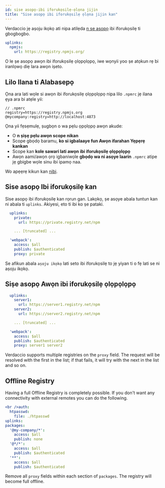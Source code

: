 ```yaml
---
id: sise asopọ-ibi iforukọsilẹ-ọlọna jijin
title: "Sise asopọ ibi iforukọsilẹ ọlọna jijin kan"
---
```


Verdaccio jẹ aṣoju ikọkọ ati nipa atilẹda [n se asopọ](uplinks.md) ibi iforukọsilẹ ti gbogbogbo.

```yaml
uplinks:
  npmjs:
    url: https://registry.npmjs.org/
```

O le ṣe asopọ awọn ibi iforukọsilẹ ọlọpọlọpọ, iwe wọnyii yoo ṣe atọkun rẹ bi iranlọwọ diẹ lara awọn iṣeto.

## Lilo Ilana ti Alabasepọ

Ọna ara lati wọle si awọn ibi iforukọsilẹ ọlọpọlọpọ nipa lilo `.npmrc` jẹ ilana ẹya ara bi atẹle yii:

    // .npmrc
    registry=https://registry.npmjs.org
    @mycompany:registry=http://localhost:4873
    

Ọna yii fẹsẹmulẹ, ṣugbọn o wa pẹlu ọpọlọpọ awọn akude:

* O **n ṣiṣẹ pẹlu awọn scope nikan**
* Scope gbọdọ baramu, **ko si igbalaaye fun Awọn ifarahan Yẹpẹrẹ kankan**
* Scope kan **kole sawari lati awọn ibi iforukọsilẹ ọlọpọlọpọ**
* Awọn aami/awọn ọrọ igbaniwọle **gbọdọ wa ni asọye laarin** `.npmrc` atipe jẹ gbigbe wọle sinu ibi ipamọ naa.

Wo apẹẹrẹ kikun kan [nibi](https://stackoverflow.com/questions/54543979/npmrc-multiple-registries-for-the-same-scope/54550940#54550940).

## Sise asopọ Ibi iforukọsilẹ kan

Sise asopọ ibi iforukọsilẹ kan rọrun gan. Lakọkọ, ṣe asọye abala tuntun kan ni abala ti `uplinks`. Akiyesi, eto ti ibi ko ṣe pataki.

```yaml
  uplinks:
    private:
      url: https://private.registry.net/npm

    ... [truncated] ...

  'webpack':
    access: $all
    publish: $authenticated
    proxy: private

```

Se afikun abala `aṣoju ikọkọ` lati seto ibi iforukọsilẹ to jẹ yiyan ti o fẹ lati se ni aṣoju ikọkọ.

## Siṣe asopọ Awọn ibi iforukọsilẹ ọlọpọlọpọ

```yaml
  uplinks:
    server1:
      url: https://server1.registry.net/npm
    server2:
      url: https://server2.registry.net/npm

    ... [truncated] ...

  'webpack':
    access: $all
    publish: $authenticated
    proxy: server1 server2
```

Verdaccio supports multiple registries on the `proxy` field. The request will be resolved with the first in the list; if that fails, it will try with the next in the list and so on.

## Offline Registry

Having a full Offline Registry is completely possible. If you don't want any connectivity with external remotes you can do the following.

```yaml
<br />auth:
  htpasswd:
    file: ./htpasswd
uplinks:
packages:
  '@my-company/*':
    access: $all
    publish: none
  '@*/*':
    access: $all
    publish: $authenticated
  '**':
    access: $all
    publish: $authenticated
```

Remove all `proxy` fields within each section of `packages`. The registry will become full offline.